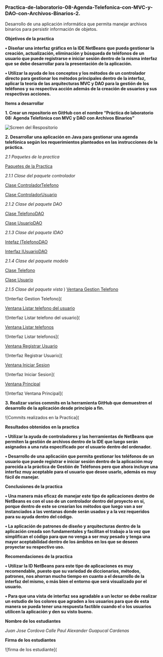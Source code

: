 ### Practica-de-laboratorio-08-Agenda-Telefonica-con-MVC-y-DAO-con-Archivos-Binarios-2.
Desarrollo de una aplicación informática que permita manejar archivos binarios para persistir información de objetos.

**Objetivos de la practica**

**•	Diseñar una interfaz gráfica en la IDE NetBeans que pueda gestionar la creación, actualización, eliminación y búsqueda de teléfonos de un usuario que puede registrarse e iniciar sesión dentro de la misma interfaz que se debe desarrollar para la presentación de la aplicación.**

**•	Utilizar la ayuda de los conceptos y los métodos de un controlador directo para gestionar los métodos principales dentro de la interfaz, aplicar la teoría de las arquitecturas MVC y DAO para la gestión de los teléfonos y su respectiva acción además de la creación de usuarios y sus respectivas acciones.**

**Items a desarrollar**

**1.	Crear un repositorio en GitHub con el nombre “Práctica de laboratorio 08: Agenda Telefónica con MVC y DAO con Archivos Binarios”**

![Screen del Respositorio]()

**2.	Desarrollar una aplicación en Java para gestionar una agenda telefónica según los requerimientos planteados en las instrucciones de la práctica.**

*2.1 Paquetes de la practica*

[Paquetes de la Practica](https://github.com/juancvxpro/Pr-ctica-de-laboratorio-08-Agenda-Telef-nica-con-MVC-y-DAO-con-Archivos-Binarios-2.-Desarrollar-un/tree/master/src/ec/edu/ups)

*2.1.1 Clase del paquete controlador*

[Clase ControladorTelefono](https://github.com/juancvxpro/Pr-ctica-de-laboratorio-08-Agenda-Telef-nica-con-MVC-y-DAO-con-Archivos-Binarios-2.-Desarrollar-un/blob/master/src/ec/edu/ups/controlador/ControladorTelefono.java)

[Clase ControladorUsuario](https://github.com/juancvxpro/Pr-ctica-de-laboratorio-08-Agenda-Telef-nica-con-MVC-y-DAO-con-Archivos-Binarios-2.-Desarrollar-un/blob/master/src/ec/edu/ups/controlador/ControladorUsuario.java)

*2.1.2 Clase del paquete DAO*

[Clase TelefonoDAO](https://github.com/juancvxpro/Pr-ctica-de-laboratorio-08-Agenda-Telef-nica-con-MVC-y-DAO-con-Archivos-Binarios-2.-Desarrollar-un/blob/master/src/ec/edu/ups/dao/TelefonoDao.java)

[Clase UsuarioDAO](https://github.com/juancvxpro/Pr-ctica-de-laboratorio-08-Agenda-Telef-nica-con-MVC-y-DAO-con-Archivos-Binarios-2.-Desarrollar-un/blob/master/src/ec/edu/ups/dao/UsuarioDao.java)

*2.1.3 Clase del paquete IDAO*

[Intefaz ITelefonoDAO](https://github.com/juancvxpro/Pr-ctica-de-laboratorio-08-Agenda-Telef-nica-con-MVC-y-DAO-con-Archivos-Binarios-2.-Desarrollar-un/blob/master/src/ec/edu/ups/idao/ITelefonoDao.java)

[Interfaz IUsuarioDAO](https://github.com/juancvxpro/Pr-ctica-de-laboratorio-08-Agenda-Telef-nica-con-MVC-y-DAO-con-Archivos-Binarios-2.-Desarrollar-un/blob/master/src/ec/edu/ups/idao/IUsuarioDao.java)

*2.1.4 Clase del paquete modelo*

[Clase Telefono](https://github.com/juancvxpro/Pr-ctica-de-laboratorio-08-Agenda-Telef-nica-con-MVC-y-DAO-con-Archivos-Binarios-2.-Desarrollar-un/blob/master/src/ec/edu/ups/modelo/Telefono.java)

[Clase Usuario](https://github.com/juancvxpro/Pr-ctica-de-laboratorio-08-Agenda-Telef-nica-con-MVC-y-DAO-con-Archivos-Binarios-2.-Desarrollar-un/blob/master/src/ec/edu/ups/modelo/Usuario.java)

*2.1.5 Clase del paquete vista*
)
[Ventana Gestion Telefono](https://github.com/juancvxpro/Pr-ctica-de-laboratorio-08-Agenda-Telef-nica-con-MVC-y-DAO-con-Archivos-Binarios-2.-Desarrollar-un/blob/master/src/ec/edu/ups/vista/GestionTelefono.java)

![Interfaz Gestion Telefono](

[Ventana Listar telefono del usuario](https://github.com/juancvxpro/Pr-ctica-de-laboratorio-08-Agenda-Telef-nica-con-MVC-y-DAO-con-Archivos-Binarios-2.-Desarrollar-un/blob/master/src/ec/edu/ups/vista/ListarTelefonosUsuarios.java)

![Interfaz Listar telefono del usuario](

[Ventana Listar telefonos](https://github.com/juancvxpro/Pr-ctica-de-laboratorio-08-Agenda-Telef-nica-con-MVC-y-DAO-con-Archivos-Binarios-2.-Desarrollar-un/blob/master/src/ec/edu/ups/vista/Listartelefonos.java)

![Interfaz Listar telefonos](

[Ventana Registrar Usuario](https://github.com/juancvxpro/Pr-ctica-de-laboratorio-08-Agenda-Telef-nica-con-MVC-y-DAO-con-Archivos-Binarios-2.-Desarrollar-un/blob/master/src/ec/edu/ups/vista/RegistrarUsuario.java)

![Interfaz Registrar Usuario](

[Ventana Iniciar Sesion](https://github.com/juancvxpro/Pr-ctica-de-laboratorio-08-Agenda-Telef-nica-con-MVC-y-DAO-con-Archivos-Binarios-2.-Desarrollar-un/blob/master/src/ec/edu/ups/vista/VentanaIniciarSesion.java)

![Interfaz Iniciar Sesion](

[Ventana Principal](https://github.com/juancvxpro/Pr-ctica-de-laboratorio-08-Agenda-Telef-nica-con-MVC-y-DAO-con-Archivos-Binarios-2.-Desarrollar-un/blob/master/src/ec/edu/ups/vista/VentanaPrincipal.java)

![Interfaz Ventana Principal](

**3.	Realizar varios commits en la herramienta GitHub que demuestren el desarrollo de la aplicación desde principio a fin.**

![Commits realizados en la Practica](

**Resultados obtenidos en la practica**

**•	Utilizar la ayuda de controladores y las herramientas de NetBeans que permiten la gestión de archivos dentro de la IDE que luego serán asignados a una ruta especificado por el usuario dentro del ordenador.**

**•	Desarrollo de una aplicación que permita gestionar los teléfonos de un usuario que puede registrar e iniciar sesión dentro de la aplicación muy parecida a la práctica de Gestión de Teléfonos pero que ahora incluye una interfaz muy aceptable para el usuario que desee usarlo, además es muy fácil de manejar.**

**Conclusiones de la practica**

**•	Una manera más eficaz de manejar este tipo de aplicaciones dentro de NetBeans es con el uso de un controlador dentro del proyecto en sí, porque dentro de este se crearían los métodos que luego van a ser instanciados a las ventanas donde serán usados y a la vez requeridos para su ayuda dentro del código.**

**•	La aplicación de patrones de diseño y arquitecturas dentro de la aplicación creada son fundamentales y facilitan el trabajo a la vez que simplifican el código para que no venga a ser muy pesado y tenga una mayor aceptabilidad dentro de los ámbitos en los que se deseen proyectar su respectivo uso.**

**Recomendaciones de la practica**

**•	Utilizar la ID NetBeans para este tipo de aplicaciones es muy recomendable, puesto que su variedad de diccionarios, métodos, patrones, nos ahorran mucho tiempo en cuanto a el desarrollo de la interfaz del mismo, o más bien el entorno que será visualizado por el usuario.**

**•	Para que una vista de interfaz sea agradable a un lector se debe realizar un estudio de los colores que agraden a los usuarios para que de esta manera se pueda tener una respuesta factible cuando el o los usuarios utilicen la aplicación y den su visto bueno.**

**Nombre de los estudiantes**

*Juan Jose Cordova Calle*
*Paul Alexander Guapucal Cardenas*

**Firma de los estudiantes**

![firma de los estudiante](
